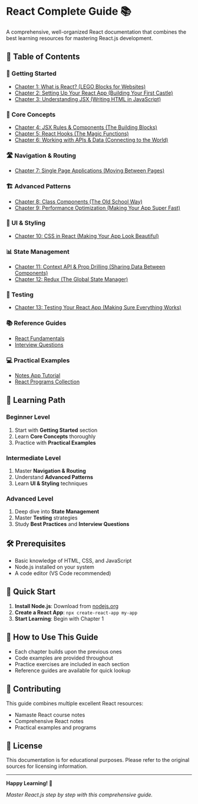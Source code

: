 # React Complete Guide 📚

A comprehensive, well-organized React documentation that combines the best learning resources for mastering React.js development.

## 📖 Table of Contents

### 🚀 Getting Started
- [Chapter 1: What is React? (LEGO Blocks for Websites)](01-Getting-Started/01-Inception.md)
- [Chapter 2: Setting Up Your React App (Building Your First Castle)](01-Getting-Started/02-Igniting-Your-App.md)
- [Chapter 3: Understanding JSX (Writing HTML in JavaScript)](01-Getting-Started/03-Laying-the-Foundation.md)

### 🧩 Core Concepts
- [Chapter 4: JSX Rules & Components (The Building Blocks)](02-Core-Concepts/04-Talk-is-Cheap.md)
- [Chapter 5: React Hooks (The Magic Functions)](02-Core-Concepts/05-Lets-Get-Hooked.md)
- [Chapter 6: Working with APIs & Data (Connecting to the World)](02-Core-Concepts/06-Exploring-the-World.md)

### 🛣️ Navigation & Routing
- [Chapter 7: Single Page Applications (Moving Between Pages)](03-Navigation/07-Finding-the-Path.md)

### 🏗️ Advanced Patterns
- [Chapter 8: Class Components (The Old School Way)](04-Advanced-Patterns/08-Lets-Get-Classy.md)
- [Chapter 9: Performance Optimization (Making Your App Super Fast)](04-Advanced-Patterns/09-Optimizing-Your-App.md)

### 🎨 UI & Styling
- [Chapter 10: CSS in React (Making Your App Look Beautiful)](05-UI-Styling/10-UI-Styling.md)

### 📊 State Management
- [Chapter 11: Context API & Prop Drilling (Sharing Data Between Components)](06-State-Management/11-Data-is-the-New-Oil.md)
- [Chapter 12: Redux (The Global State Manager)](06-State-Management/12-Lets-Build-Our-Store.md)

### 🧪 Testing
- [Chapter 13: Testing Your React App (Making Sure Everything Works)](07-Testing/13-Time-for-the-Test.md)

### 📚 Reference Guides
- [React Fundamentals](08-Reference/React-Fundamentals.md)
- [Interview Questions](08-Reference/Interview-Questions.md)

### 💻 Practical Examples
- [Notes App Tutorial](09-Examples/Notes-App-Tutorial.md)
- [React Programs Collection](09-Examples/React-Programs.md)

## 🎯 Learning Path

### Beginner Level
1. Start with **Getting Started** section
2. Learn **Core Concepts** thoroughly
3. Practice with **Practical Examples**

### Intermediate Level
1. Master **Navigation & Routing**
2. Understand **Advanced Patterns**
3. Learn **UI & Styling** techniques

### Advanced Level
1. Deep dive into **State Management**
2. Master **Testing** strategies
3. Study **Best Practices** and **Interview Questions**

## 🛠️ Prerequisites

- Basic knowledge of HTML, CSS, and JavaScript
- Node.js installed on your system
- A code editor (VS Code recommended)

## 🚀 Quick Start

1. **Install Node.js**: Download from [nodejs.org](https://nodejs.org/)
2. **Create a React App**: `npx create-react-app my-app`
3. **Start Learning**: Begin with Chapter 1

## 📝 How to Use This Guide

- Each chapter builds upon the previous ones
- Code examples are provided throughout
- Practice exercises are included in each section
- Reference guides are available for quick lookup

## 🤝 Contributing

This guide combines multiple excellent React resources:
- Namaste React course notes
- Comprehensive React notes
- Practical examples and programs

## 📄 License

This documentation is for educational purposes. Please refer to the original sources for licensing information.

---

**Happy Learning! 🎉**

*Master React.js step by step with this comprehensive guide.*

